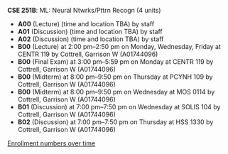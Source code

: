 **CSE 251B**: ML: Neural Ntwrks/Pttrn Recogn (4 units)

- **A00** (Lecture) (time and location TBA) by staff
- **A01** (Discussion) (time and location TBA) by staff
- **A02** (Discussion) (time and location TBA) by staff
- **B00** (Lecture) at 2:00 pm–2:50 pm on Monday, Wednesday, Friday at CENTR 119 by Cottrell, Garrison W (A01744096)
- **B00** (Final Exam) at 3:00 pm–5:59 pm on Monday at CENTR 119 by Cottrell, Garrison W (A01744096)
- **B00** (Midterm) at 8:00 pm–9:50 pm on Thursday at PCYNH 109 by Cottrell, Garrison W (A01744096)
- **B00** (Midterm) at 8:00 pm–9:50 pm on Wednesday at MOS 0114 by Cottrell, Garrison W (A01744096)
- **B01** (Discussion) at 7:00 pm–7:50 pm on Wednesday at SOLIS 104 by Cottrell, Garrison W (A01744096)
- **B02** (Discussion) at 7:00 pm–7:50 pm on Thursday at HSS 1330 by Cottrell, Garrison W (A01744096)

[Enrollment numbers over time](./CSE251B.tsv)
